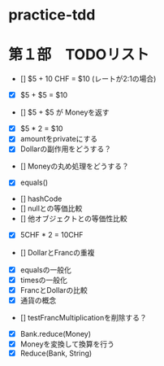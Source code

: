 # practice-tdd

# 第１部　TODOリスト

- [] $5 +  10 CHF = $10 (レートが2:1の場合)
- [x] $5 + $5 = $10
- [] $5 + $5 が Moneyを返す
- [x] $5 * 2 = $10
- [x] amountをprivateにする
- [x] Dollarの副作用をどうする？
- [] Moneyの丸め処理をどうする？
- [x] equals()
- [] hashCode
- [] nullとの等価比較
- [] 他オブジェクトとの等価性比較
- [x] 5CHF * 2 = 10CHF
- [] DollarとFrancの重複
- [x] equalsの一般化
- [x] timesの一般化
- [x] FrancとDollarの比較
- [x] 通貨の概念
- [] testFrancMultiplicationを削除する？
- [X] Bank.reduce(Money)
- [x] Moneyを変換して換算を行う
- [x] Reduce(Bank, String)